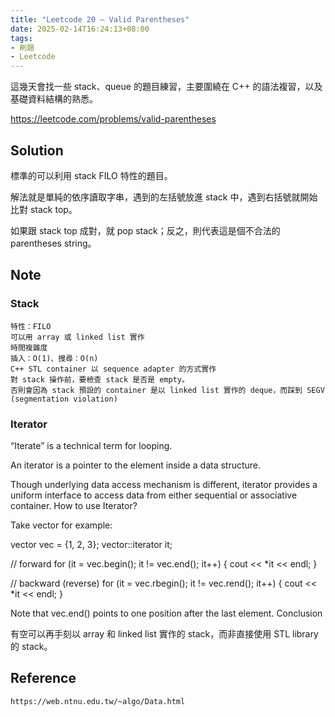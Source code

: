 ```yaml
---
title: "Leetcode 20 — Valid Parentheses"
date: 2025-02-14T16:24:13+08:00
tags:
- 刷題
- Leetcode
---
```


這幾天會找一些 stack、queue 的題目練習，主要圍繞在 C++ 的語法複習，以及基礎資料結構的熟悉。

https://leetcode.com/problems/valid-parentheses
## Solution

標準的可以利用 stack FILO 特性的題目。

解法就是單純的依序讀取字串，遇到的左括號放進 stack 中，遇到右括號就開始比對 stack top。

如果跟 stack top 成對，就 pop stack；反之，則代表這是個不合法的 parentheses string。
## Note
### Stack

    特性：FILO
    可以用 array 或 linked list 實作
    時間複雜度
    插入：O(1)、搜尋：O(n)
    C++ STL container 以 sequence adapter 的方式實作
    對 stack 操作前，要檢查 stack 是否是 empty。
    否則會因為 stack 預設的 container 是以 linked list 實作的 deque，而踩到 SEGV (segmentation violation)

### Iterator

“Iterate” is a technical term for looping.

An iterator is a pointer to the element inside a data structure.

Though underlying data access mechanism is different, iterator provides a uniform interface to access data from either sequential or associative container.
How to use Iterator?

Take vector for example:

vector<int> vec = {1, 2, 3};
vector<int>::iterator it;

// forward
for (it = vec.begin(); it != vec.end(); it++) {
  cout << *it << endl;
}

// backward (reverse)
for (it = vec.rbegin(); it != vec.rend(); it++) {
  cout << *it << endl;
}

Note that vec.end() points to one position after the last element.
Conclusion

有空可以再手刻以 array 和 linked list 實作的 stack，而非直接使用 STL library 的 stack。
## Reference

    https://web.ntnu.edu.tw/~algo/Data.html